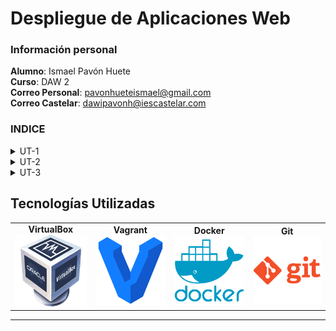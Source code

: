 # **Despliegue de Aplicaciones Web**

### Información personal
**Alumno**: Ismael Pavón Huete  
**Curso**: DAW 2  
**Correo Personal**: pavonhueteismael@gmail.com  
**Correo Castelar**: dawipavonh@iescastelar.com  

### INDICE

<details>
    <summary>UT-1</summary>

- [ut1-compose](./ut1-Compose/README.md)
- [ut1-docker](./ut1-Docker/README.MD)
</details>

<details>
    <summary>UT-2</summary>

- [ut2-examen](./ut2/examen/README.md)
</details>

<details>
    <summary>UT-3</summary>

- [ut3-jakarta](./ut3/jakartaEE/README.md)
- [ut3-laravel](./ut3/laravel/README.md)
- [ut3-nodejs](./ut3/node.js/README.md)
- [ut3-flask](./ut3/flask/README.md)
</details>

## **Tecnologías Utilizadas**

<table>
    <tr>
        <td align="center"><strong>VirtualBox</strong><br><img src="datos_varios/img/virtualbox.png" alt="VirtualBox" width="120px"></td>
        <td align="center"><strong>Vagrant</strong><br><img src="datos_varios/img/vagrant.png" alt="Vagrant" width="120px"></td>
        <td align="center"><strong>Docker</strong><br><img src="datos_varios/img/docker.png" alt="Docker" width="120px"></td>
        <td align="center"><strong>Git</strong><br><img src="datos_varios/img/git.png" alt="Git" width="120px"></td>
    </tr>
</table>
<hr>


